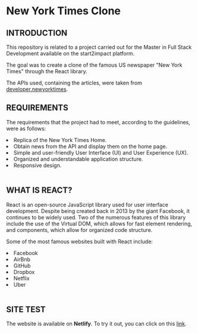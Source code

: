 # **New York Times Clone**

## INTRODUCTION 

This repository is related to a project carried out for the Master in Full Stack Development available on the start2impact platform.

The goal was to create a clone of the famous US newspaper "New York Times" through the React library.

The APIs used, containing the articles, were taken from <a href= "https://developer.nytimes.com/get-started">developer.newyorktimes</a>.

## **REQUIREMENTS**

The requirements that the project had to meet, according to the guidelines, were as follows:

<li> Replica of the New York Times Home. </li>
<li> Obtain news from the API and display them on the home page. </li>
<li> Simple and user-friendly User Interface (UI) and User Experience (UX). </li>
<li> Organized and understandable application structure. </li>
<li>Responsive design. </li>

<br>

## **WHAT IS REACT?**

React is an open-source JavaScript library used for user interface development. Despite being created back in 2013 by the giant Facebook, it continues to be widely used.
Two of the numerous features of this library include the use of the Virtual DOM, which allows for fast element rendering, and components, which allow for organized code structure.

Some of the most famous websites built with React include:

<li> Facebook </li>
<li> AirBnb </li>
<li> GitHub </li>
<li> Dropbox </li>
<li> Netflix </li>
<li> Uber </li>

<br>

## **SITE TEST**

The website is available on **Netlify**. To try it out, you can click on this <a href="https://nytimesclone.netlify.app/">link</a>.



